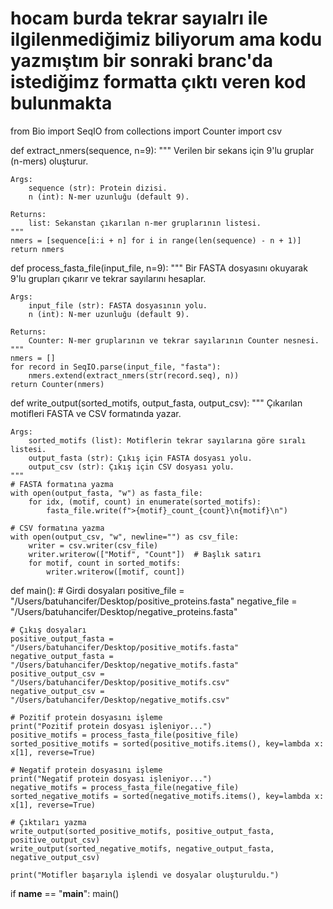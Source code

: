 # hocam burda tekrar sayıalrı ile ilgilenmediğimiz biliyorum ama kodu yazmıştım bir sonraki branc'da istediğimz formatta çıktı veren kod bulunmakta 



from Bio import SeqIO
from collections import Counter
import csv

def extract_nmers(sequence, n=9):
    """
    Verilen bir sekans için 9'lu gruplar (n-mers) oluşturur.

    Args:
        sequence (str): Protein dizisi.
        n (int): N-mer uzunluğu (default 9).

    Returns:
        list: Sekanstan çıkarılan n-mer gruplarının listesi.
    """
    nmers = [sequence[i:i + n] for i in range(len(sequence) - n + 1)]
    return nmers

def process_fasta_file(input_file, n=9):
    """
    Bir FASTA dosyasını okuyarak 9'lu grupları çıkarır ve tekrar sayılarını hesaplar.

    Args:
        input_file (str): FASTA dosyasının yolu.
        n (int): N-mer uzunluğu (default 9).

    Returns:
        Counter: N-mer gruplarının ve tekrar sayılarının Counter nesnesi.
    """
    nmers = []
    for record in SeqIO.parse(input_file, "fasta"):
        nmers.extend(extract_nmers(str(record.seq), n))
    return Counter(nmers)

def write_output(sorted_motifs, output_fasta, output_csv):
    """
    Çıkarılan motifleri FASTA ve CSV formatında yazar.

    Args:
        sorted_motifs (list): Motiflerin tekrar sayılarına göre sıralı listesi.
        output_fasta (str): Çıkış için FASTA dosyası yolu.
        output_csv (str): Çıkış için CSV dosyası yolu.
    """
    # FASTA formatına yazma
    with open(output_fasta, "w") as fasta_file:
        for idx, (motif, count) in enumerate(sorted_motifs):
            fasta_file.write(f">{motif}_count_{count}\n{motif}\n")

    # CSV formatına yazma
    with open(output_csv, "w", newline="") as csv_file:
        writer = csv.writer(csv_file)
        writer.writerow(["Motif", "Count"])  # Başlık satırı
        for motif, count in sorted_motifs:
            writer.writerow([motif, count])

def main():
    # Girdi dosyaları
    positive_file = "/Users/batuhancifer/Desktop/positive_proteins.fasta"
    negative_file = "/Users/batuhancifer/Desktop/negative_proteins.fasta"

    # Çıkış dosyaları
    positive_output_fasta = "/Users/batuhancifer/Desktop/positive_motifs.fasta"
    negative_output_fasta = "/Users/batuhancifer/Desktop/negative_motifs.fasta"
    positive_output_csv = "/Users/batuhancifer/Desktop/positive_motifs.csv"
    negative_output_csv = "/Users/batuhancifer/Desktop/negative_motifs.csv"

    # Pozitif protein dosyasını işleme
    print("Pozitif protein dosyası işleniyor...")
    positive_motifs = process_fasta_file(positive_file)
    sorted_positive_motifs = sorted(positive_motifs.items(), key=lambda x: x[1], reverse=True)

    # Negatif protein dosyasını işleme
    print("Negatif protein dosyası işleniyor...")
    negative_motifs = process_fasta_file(negative_file)
    sorted_negative_motifs = sorted(negative_motifs.items(), key=lambda x: x[1], reverse=True)

    # Çıktıları yazma
    write_output(sorted_positive_motifs, positive_output_fasta, positive_output_csv)
    write_output(sorted_negative_motifs, negative_output_fasta, negative_output_csv)

    print("Motifler başarıyla işlendi ve dosyalar oluşturuldu.")

if __name__ == "__main__":
    main()
